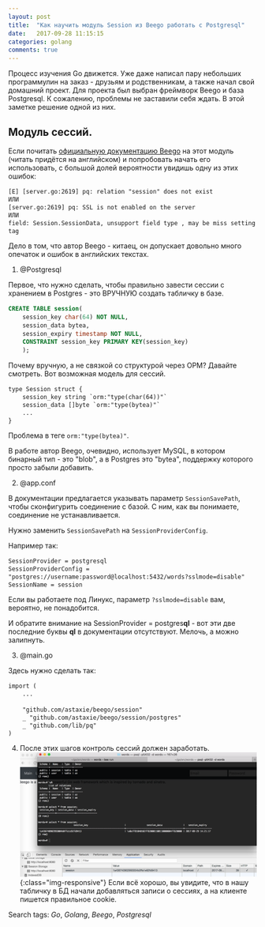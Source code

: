 ```yaml
---
layout: post
title:  "Как научить модуль Session из Beego работать с Postgresql"
date:   2017-09-28 11:15:15
categories: golang
comments: true
---
```

Процесс изучения Go движется. Уже даже написал пару небольших программулин на заказ - друзьям и родственникам, а также начал свой домашний проект. Для проекта был выбран фреймворк Beego и база Postgresql. К сожалению, проблемы не заставили себя ждать. В этой заметке решение одной из них.

## Модуль сессий.

Если почитать [официальную документацию Beego](https://beego.me/docs/mvc/controller/session.md) на этот модуль (читать придётся на английском) и попробовать начать его использовать, с большой долей вероятности увидишь одну из этих ошибок:
```
[E] [server.go:2619] pq: relation "session" does not exist
ИЛИ
[server.go:2619] pq: SSL is not enabled on the server
ИЛИ
field: Session.SessionData, unsupport field type , may be miss setting tag
```
Дело в том, что автор Beego - китаец, он допускает довольно много опечаток и ошибок в английских текстах.


1) @Postgresql

Первое, что нужно сделать, чтобы правильно завести сессии с хранением в Postgres - это ВРУЧНУЮ создать табличку в базе.
```sql
CREATE TABLE session(
    session_key char(64) NOT NULL,
    session_data bytea,
    session_expiry timestamp NOT NULL,
    CONSTRAINT session_key PRIMARY KEY(session_key)
    );
```
Почему вручную, а не связкой со структурой через ОРМ?
Давайте смотреть. Вот возможная модель для сессий.
```
type Session struct {
    session_key string `orm:"type(char(64))"`
    session_data []byte `orm:"type(bytea)"`
    ...
}
```
Проблема в теге `orm:"type(bytea)"`.

В работе автор Beego, очевидно, использует MySQL, в котором бинарный тип - это "blob", а в Postgres это "bytea", поддержку которого просто забыли добавить. 

2) @app.conf

В документации предлагается указывать параметр `SessionSavePath`, чтобы сконфигурить соединение с базой. С ним, как вы понимаете, соединение не устанавливается.

Нужно заменить `SessionSavePath` на `SessionProviderConfig`.

Например так:
```
SessionProvider = postgresql
SessionProviderConfig = "postgres://username:password@localhost:5432/words?sslmode=disable"
SessionName = session
```
Если вы работаете под Линукс, параметр `?sslmode=disable` вам, вероятно, не понадобится.

И обратите внимание на SessionProvider = postgres**ql** - вот эти две последние буквы  **ql** в документации отсутствуют. Мелочь, а можно залипнуть.

3) @main.go

Здесь нужно сделать так:

```
import (
    ...

    "github.com/astaxie/beego/session"
	_ "github.com/astaxie/beego/session/postgres"
	_ "github.com/lib/pq"
)
```

4) После этих шагов контроль сессий должен заработать.
![Beego's session module with Postgres](/assets/img/3.png){:class="img-responsive"}
Если всё хорошо, вы увидите, что в нашу табличку в БД начали добавляться записи о сессиях, а на клиенте пишется правильное cookie.

Search tags: _Go_, _Golang_, _Beego_, _Postgresql_
